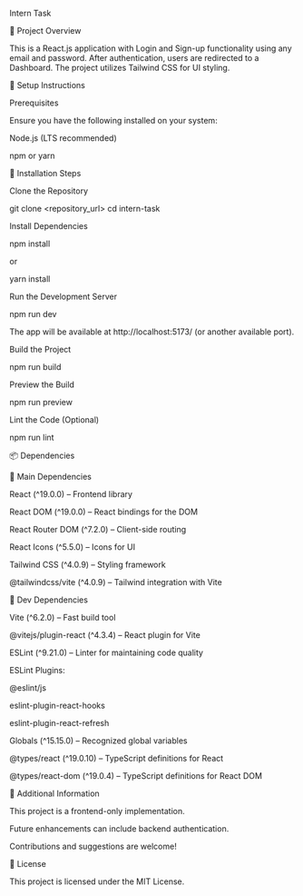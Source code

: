
 Intern Task

📌 Project Overview

This is a React.js application with Login and Sign-up functionality using any email and password. After authentication, users are redirected to a Dashboard. The project utilizes Tailwind CSS for UI styling.

🚀 Setup Instructions

Prerequisites

Ensure you have the following installed on your system:

Node.js (LTS recommended)

npm or yarn

🔧 Installation Steps

Clone the Repository

git clone <repository_url>
cd intern-task

Install Dependencies

npm install

or

yarn install

Run the Development Server

npm run dev

The app will be available at http://localhost:5173/ (or another available port).

Build the Project

npm run build

Preview the Build

npm run preview

Lint the Code (Optional)

npm run lint

📦 Dependencies

🔹 Main Dependencies

React (^19.0.0) – Frontend library

React DOM (^19.0.0) – React bindings for the DOM

React Router DOM (^7.2.0) – Client-side routing

React Icons (^5.5.0) – Icons for UI

Tailwind CSS (^4.0.9) – Styling framework

@tailwindcss/vite (^4.0.9) – Tailwind integration with Vite

🔹 Dev Dependencies

Vite (^6.2.0) – Fast build tool

@vitejs/plugin-react (^4.3.4) – React plugin for Vite

ESLint (^9.21.0) – Linter for maintaining code quality

ESLint Plugins:

@eslint/js

eslint-plugin-react-hooks

eslint-plugin-react-refresh

Globals (^15.15.0) – Recognized global variables

@types/react (^19.0.10) – TypeScript definitions for React

@types/react-dom (^19.0.4) – TypeScript definitions for React DOM

📜 Additional Information

This project is a frontend-only implementation.

Future enhancements can include backend authentication.

Contributions and suggestions are welcome!

📝 License

This project is licensed under the MIT License.
